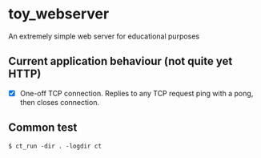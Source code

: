 # toy_webserver
An extremely simple web server for educational purposes

## Current application behaviour (not quite yet HTTP)

- [x] One-off TCP connection. Replies to any TCP request ping with a pong, then closes connection.

## Common test

```console
$ ct_run -dir . -logdir ct
```
